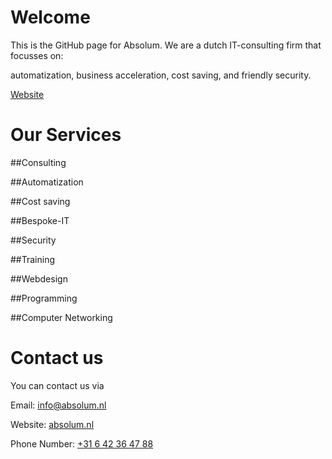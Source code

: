 # Welcome
This is the GitHub page for Absolum.
We are a dutch IT-consulting firm that focusses on:

automatization, business acceleration, cost saving, and friendly security.

[Website](https://absolum.nl/)

# Our Services
##Consulting

##Automatization

##Cost saving

##Bespoke-IT

##Security

##Training

##Webdesign

##Programming

##Computer Networking

# Contact us
You can contact us via

Email: [info@absolum.nl](mailto:info@absolum.nl)

Website: [absolum.nl](https://absolum.nl/Contact)

Phone Number: [+31 6 42 36 47 88](tel:+31642364788)

